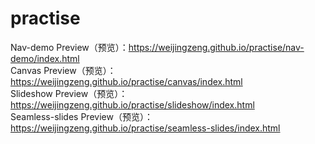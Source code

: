 # practise
Nav-demo Preview（预览）：https://weijingzeng.github.io/practise/nav-demo/index.html <br>
Canvas Preview（预览）：https://weijingzeng.github.io/practise/canvas/index.html <br>
Slideshow Preview（预览）：https://weijingzeng.github.io/practise/slideshow/index.html <br>
Seamless-slides Preview（预览）：https://weijingzeng.github.io/practise/seamless-slides/index.html

